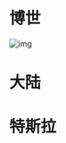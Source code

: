 # 博世

![img](http://5b0988e595225.cdn.sohucs.com/images/20190304/bc2f9fc600004da7bb9e73f6bc497ac4.jpeg)

# 大陆



# 特斯拉

